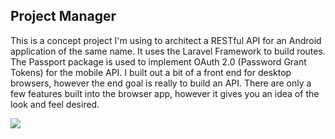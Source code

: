 ## Project Manager 

This is a concept project I'm using to architect a RESTful API for an Android application of the same name.  It uses the Laravel Framework to build routes.  The Passport package is used to implement OAuth 2.0 (Password Grant Tokens) for the mobile API.  I built out a bit of a front end for desktop browsers, however the end goal is really to build an API.  There are only a few features built into the browser app, however it gives you an idea of the look and feel desired.  

![](/readme_resources/Project_Manager_Web.gif)
